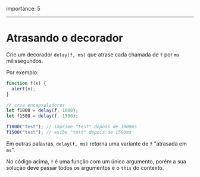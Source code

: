 importance: 5

---

# Atrasando o decorador

Crie um decorador `delay(f, ms)` que atrase cada chamada de `f` por `ms` milissegundos.

Por exemplo:

```js
function f(x) {
  alert(x);
}

// cria encapsuladores
let f1000 = delay(f, 1000);
let f1500 = delay(f, 1500);

f1000("test"); // imprime "test" depois de 1000ms
f1500("test"); // exibe "test" depois de 1500ms
```

Em outras palavras, `delay(f, ms)` retorna uma variante de `f` "atrasada em `ms`".

No código acima, `f` é uma função com um único argumento, porém a sua solução deve passar todos os argumentos e o `this` do contexto.

